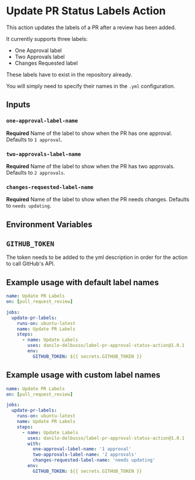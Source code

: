 # Update PR Status Labels Action

This action updates the labels of a PR after a review has been added.

It currently supports three labels:

- One Approval label
- Two Approvals label
- Changes Requested label

These labels have to exist in the repository already.

You will simply need to specify their names in the `.yml` configuration.

## Inputs

### `one-approval-label-name`

**Required** Name of the label to show when the PR has one approval. Defaults to `1 approval`.

### `two-approvals-label-name`

**Required** Name of the label to show when the PR has two approvals. Defaults to `2 approvals`.

### `changes-requested-label-name`

**Required** Name of the label to show when the PR needs changes. Defaults to `needs updating`.

## Environment Variables

## `GITHUB_TOKEN`

The token needs to be added to the yml description in order for the action to call GitHub's API.

## Example usage with default label names
```yml
name: Update PR Labels
on: [pull_request_review]

jobs:
  update-pr-labels:
    runs-on: ubuntu-latest
    name: Update PR Labels
    steps:
      - name: Update Labels
        uses: danilo-delbusso/label-pr-approval-status-action@1.0.1
        env:
          GITHUB_TOKEN: ${{ secrets.GITHUB_TOKEN }}
```

## Example usage with custom label names

```yml
name: Update PR Labels
on: [pull_request_review]

jobs:
  update-pr-labels:
    runs-on: ubuntu-latest
    name: Update PR Labels
    steps:
      - name: Update Labels
        uses: danilo-delbusso/label-pr-approval-status-action@1.0.1
        with:
          one-approval-label-name: '1 approval'
          two-approvals-label-name: '2 approvals'
          changes-requested-label-name: 'needs updating'
        env:
          GITHUB_TOKEN: ${{ secrets.GITHUB_TOKEN }}
  ```
